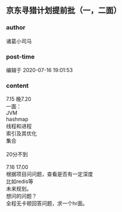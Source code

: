 ## 京东寻猎计划提前批（一，二面）
### author 
诸葛小司马
### post-time 

编辑于  2020-07-16 19:01:53
### content 
<div class="post-topic-des nc-post-content">
 <div>
  7.15 晚7.20
 </div>
 <div>
  一面：
 </div>
 <div>
  JVM
 </div>
 <div>
  hashmap
 </div>
 <div>
  线程和进程
 </div>
 <div>
  索引及其优化
 </div>
 <div>
  集合
 </div>
 <div>
  <br/>
 </div>
 <div>
  20分不到
 </div>
 <div>
  <br/>
 </div>
 <div>
  7.16 17.00
 </div>
 <div>
  根据项目问问题，查看是否有一定深度
 </div>
 <div>
  比如redis等
 </div>
 <div>
  未来规划。
 </div>
 <div>
  想问的问题？
 </div>
 <div>
  全程无卡顿回答问题，求一个hr面。
 </div>
</div>
